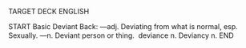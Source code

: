TARGET DECK
ENGLISH

START
Basic
Deviant
Back: —adj. Deviating from what is normal, esp. Sexually. —n. Deviant person or thing.  deviance n. Deviancy n.
END
